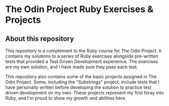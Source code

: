 # The Odin Project Ruby Exercises & Projects

## About this repository

This repository is a complement to the Ruby course for The Odin Project. It contains my solutions to a series of Ruby exercises alongside pre-written tests that provided a Test Driven Development experience. The exercises are my own solution, and I have made sure they pass each test.

This repository also contains some of the basic projects assigned in The Odin Project. Some, including the "Substrings" project, include tests that I have personally written before developing the solution to practice test driven development on my own. These projects represent my first foray into Ruby, and I'm proud to show my growth and abilities here.
